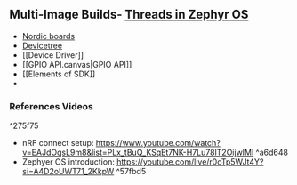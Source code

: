 ## Multi-Image Builds- [Threads in Zephyr OS](Threads%20in%20Zephyr%20OS.md)
- [Nordic boards](Build%20config.md)
- [Devicetree](Devicetree.md)
- [[Device Driver]]
- [[GPIO API.canvas|GPIO API]]
- [[Elements of SDK]]
- 
### References Videos

^275f75

- nRF connect setup: https://www.youtube.com/watch?v=EAJdOqsL9m8&list=PLx_tBuQ_KSqEt7NK-H7Lu78lT2OijwIMl  ^a6d648
- Zephyer OS introduction: https://youtube.com/live/r0oTp5WJt4Y?si=A4D2oUWT71_2KkpW ^57fbd5